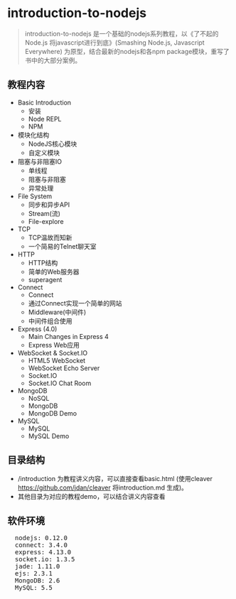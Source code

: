 # introduction-to-nodejs
>introduction-to-nodejs 是一个基础的nodejs系列教程，以《了不起的Node.js 将javascript进行到底》(Smashing Node.js, Javascript Everywhere) 为原型，结合最新的nodejs和各npm package模块，重写了书中的大部分案例。

## 教程内容
- Basic Introduction
  * 安装
  * Node REPL
  * NPM
- 模块化结构
  * NodeJS核心模块
  * 自定义模块
- 阻塞与非阻塞IO
  * 单线程
  * 阻塞与非阻塞
  * 异常处理
- File System
  * 同步和异步API
  * Stream(流)
  * File-explore
- TCP
  * TCP温故而知新
  * 一个简易的Telnet聊天室
- HTTP
  * HTTP结构
  * 简单的Web服务器
  * superagent
- Connect
  * Connect
  * 通过Connect实现一个简单的网站
  * Middleware(中间件)
  * 中间件组合使用
- Express (4.0)
  * Main Changes in Express 4
  * Express Web应用
- WebSocket & Socket.IO
  * HTML5 WebSocket
  * WebSocket Echo Server
  * Socket.IO
  * Socket.IO Chat Room
- MongoDB
  * NoSQL 
  * MongoDB
  * MongoDB Demo
- MySQL
  * MySQL
  * MySQL Demo

## 目录结构
* /introduction 为教程讲义内容，可以直接查看basic.html (使用cleaver https://github.com/jdan/cleaver 将introduction.md 生成)。
* 其他目录为对应的教程demo，可以结合讲义内容查看

## 软件环境
<pre>
  nodejs: 0.12.0
  connect: 3.4.0
  express: 4.13.0
  socket.io: 1.3.5
  jade: 1.11.0
  ejs: 2.3.1
  MongoDB: 2.6
  MySQL: 5.5
</pre>
